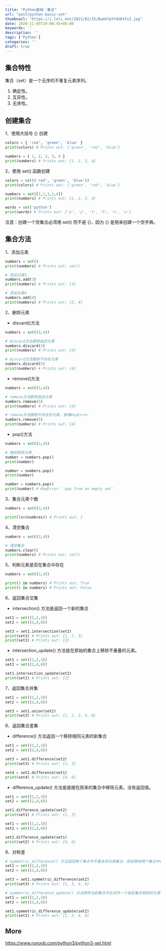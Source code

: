 ```yaml
---
title: "Python基础：集合"
url: "post/python-basic-set"
thumbnail: "https://i.loli.net/2021/02/25/Bumkfp5Y4G6tFsZ.jpg"
date: 2020-11-05T19:00:45+08:00
keywords: ''
description: ''
tags: ['Python']
categories: ''
draft: true
---
```


## 集合特性

集合（set）是一个无序的不重复元素序列。

1. 确定性。
2. 互异性。
3. 无序性。

## 创建集合

1、使用大括号 {} 创建
```Python
colors = { 'red', 'green', 'blue' }
print(colors) # Prints out: {'green', 'red', 'blue'} 

numbers = { 1, 2, 3, 3, 4 }
print(numbers) # Prints out: {1, 2, 3, 4}
```

2、使用 set() 函数创建
```Python
colors = set(('red', 'green', 'blue'))
print(colors) # Prints out: {'green', 'red', 'blue'}

numbers = set([1,2,3,3,4])
print(numbers) # Prints out: {1, 2, 3, 4}

words = set('python')
print(words) # Prints out: {'p', 'y', 't', 'h', 'n', 'o'}
```

注意：创建一个空集合必须用 set() 而不是 {}，因为 {} 是用来创建一个空字典。

## 集合方法

1、添加元素
```Python
numbers = set()
print(numbers) # Prints out: set()

# 添加元素3
numbers.add(3)
print(numbers) # Prints out: {3}

# 添加元素4
numbers.add(4)
print(numbers) # Prints out: {3, 4}
```

2、删除元素

- discard()方法
```Python
numbers = set((3,4))

# discard方法删除指定元素
numbers.discard(3)
print(numbers) # Prints out: {4}

# discard方法删除不存在元素
numbers.discard(5)
print(numbers) # Prints out: {4}
```

- remove()方法
```Python
numbers = set((3,4))

# remove方法删除指定元素
numbers.remove(3)
print(numbers) # Prints out: {4}

# remove方法删除不存在的元素，报错KeyError
numbers.remove(5)
print(numbers) # Prints out: {4}
```

- pop()方法
```Python
numbers = set((3,4))

# 随机移除元素
number = numbers.pop()
print(number)

number = numbers.pop()
print(number)

number = numbers.pop()
print(number) # KeyError: 'pop from an empty set'
```

3、集合元素个数

```Python
numbers = set((3,4))

print(len(numbres)) # Prints out: 2
```

4、清空集合

```Python
numbers = set((3,4))

# 清空集合
numbers.clear()
print(numbers) # Prints out: set()
```

5、判断元素是否在集合中存在

```Python
numbers = set((3,4))

print(3 in numbers) # Prints out: True
print(5 in numbers) # Prints out: False
```

6、返回集合交集

- intersection() 方法是返回一个新的集合
```Python
set1 = set((1,2,3))
set2 = set((2,4,6))

set3 = set1.intersection(set2)
print(set1) # Prints out: {1, 2, 3}
print(set3) # Prints out: {2}
```

- intersection_update() 方法是在原始的集合上移除不重叠的元素。
```Python
set1 = set((1,2,3))
set2 = set((2,4,6))

set1.intersection_update(set2)
print(set1) # Prints out: {2}
```

7、返回集合并集
```Python
set1 = set((1,2,3))
set2 = set((2,4,6))

set3 = set1.union(set2)
print(set3) # Prints out: {1, 2, 3, 4, 6}
```

8、返回集合差集

- difference() 方法返回一个移除相同元素的新集合
```Python
set1 = set((1,2,3))
set2 = set((2,4,6))

set3 = set1.difference(set2)
print(set3) # Prints out: {1, 3}

set4 = set2.difference(set1)
print(set4) # Prints out: {4, 6}
```

- difference_update() 方法是直接在原来的集合中移除元素，没有返回值。
```Python
set1 = set((1,2,3))
set2 = set((2,4,6))

set1.difference_update(set2)
print(set1) # Prints out: {1, 3}

set1 = set((1,2,3))
set2 = set((2,4,6))

set2.difference_update(set1)
print(set2) # Prints out: {4, 6}
```

9、对称差

```Python
# symmetric_difference() 方法返回两个集合中不重复的元素集合，即会移除两个集合中都存在的元素。
set1 = set((1,2,3))
set2 = set((2,4,6))

set3 = set1.symmetric_difference(set2)
print(set3) # Prints out: {1, 3, 4, 6}

# symmetric_difference_update() 方法移除当前集合中在另外一个指定集合相同的元素，并将另外一个指定集合中不同的元素插入到当前集合中。
set1 = set((1,2,3))
set2 = set((2,4,6))

set1.symmetric_difference_update(set2)
print(set1) # Prints out: {1, 3, 4, 6}
```

## More

https://www.runoob.com/python3/python3-set.html
